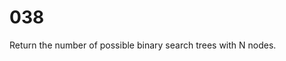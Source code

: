 [_metadata_:tags]:-        "binary-search-tree math"

# 038

Return the number of possible binary search trees with N nodes.
